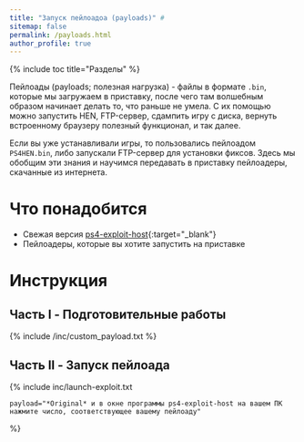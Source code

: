 ```yaml
---
title: "Запуск пейлоадоа (payloads)" #
sitemap: false
permalink: /payloads.html
author_profile: true
---
```


{% include toc title="Разделы" %}

Пейлоады (payloads; полезная нагрузка) - файлы в формате `.bin`, которые мы загружаем в приставку, после чего там волшебным образом начинает делать то, что раньше не умела. С их помощью можно запустить HEN, FTP-сервер, сдампить игру с диска, вернуть встроенному браузеру полезный функционал, и так далее. 

Если вы уже устанавливали игры, то пользовались пейлоадом `PS4HEN.bin`, либо запускали FTP-сервер для установки фиксов. Здесь мы обобщим эти знания и научимся передавать в приставку пейлоадеры, скачанные из интернета. 

# Что понадобится

* Свежая версия [ps4-exploit-host](https://github.com/Al-Azif/ps4-exploit-host/releases){:target="_blank"}
* Пейлоадеры, которые вы хотите запустить на приставке 

# Инструкция

## Часть I - Подготовительные работы

{% include /inc/custom_payload.txt %}

## Часть II - Запуск пейлоада

{% include inc/launch-exploit.txt 

	payload="*Original* и в окне программы ps4-exploit-host на вашем ПК нажмите число, соответствующее вашему пейлоаду" 

%}